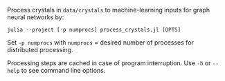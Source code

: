 Process crystals in `data/crystals` to machine-learning inputs for graph neural networks by:

```
julia --project [-p numprocs] process_crystals.jl [OPTS]
```

Set `-p numprocs` with `numprocs` = desired number of processes for distributed processing.

Processing steps are cached in case of program interruption.  Use `-h` or `--help` to see command line options.
